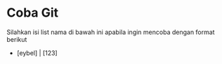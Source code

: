 # Coba Git
Silahkan isi list nama di bawah ini apabila ingin mencoba dengan format berikut

- [eybel] | [123]

